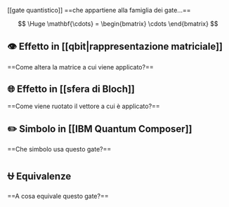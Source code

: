 [[gate quantistico]] ==che appartiene alla famiglia dei gate...==

$$
\Huge
\mathbf{\cdots} = \begin{bmatrix}
	\cdots
\end{bmatrix}
$$

## 👁️ Effetto in [[qbit|rappresentazione matriciale]]

==Come altera la matrice a cui viene applicato?==

## 🌐 Effetto in [[sfera di Bloch]]

==Come viene ruotato il vettore a cui è applicato?==

## ✏️ Simbolo in [[IBM Quantum Composer]]

==Che simbolo usa questo gate?==

## ⛎ Equivalenze

==A cosa equivale questo gate?==
